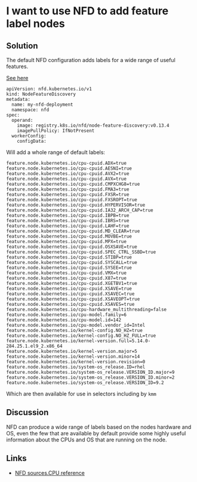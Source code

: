 # I want to use NFD to add feature label nodes

## Solution

The default NFD configuration adds labels for a wide range of useful features.

[See here](cpu_flags.yaml)

```
apiVersion: nfd.kubernetes.io/v1
kind: NodeFeatureDiscovery
metadata:
  name: my-nfd-deployment
  namespace: nfd
spec:
  operand:
    image: registry.k8s.io/nfd/node-feature-discovery:v0.13.4
    imagePullPolicy: IfNotPresent
  workerConfig:
    configData:
```

Will add a whole range of default labels:

```
feature.node.kubernetes.io/cpu-cpuid.ADX=true
feature.node.kubernetes.io/cpu-cpuid.AESNI=true
feature.node.kubernetes.io/cpu-cpuid.AVX2=true
feature.node.kubernetes.io/cpu-cpuid.AVX=true
feature.node.kubernetes.io/cpu-cpuid.CMPXCHG8=true
feature.node.kubernetes.io/cpu-cpuid.FMA3=true
feature.node.kubernetes.io/cpu-cpuid.FXSR=true
feature.node.kubernetes.io/cpu-cpuid.FXSROPT=true
feature.node.kubernetes.io/cpu-cpuid.HYPERVISOR=true
feature.node.kubernetes.io/cpu-cpuid.IA32_ARCH_CAP=true
feature.node.kubernetes.io/cpu-cpuid.IBPB=true
feature.node.kubernetes.io/cpu-cpuid.IBRS=true
feature.node.kubernetes.io/cpu-cpuid.LAHF=true
feature.node.kubernetes.io/cpu-cpuid.MD_CLEAR=true
feature.node.kubernetes.io/cpu-cpuid.MOVBE=true
feature.node.kubernetes.io/cpu-cpuid.MPX=true
feature.node.kubernetes.io/cpu-cpuid.OSXSAVE=true
feature.node.kubernetes.io/cpu-cpuid.SPEC_CTRL_SSBD=true
feature.node.kubernetes.io/cpu-cpuid.STIBP=true
feature.node.kubernetes.io/cpu-cpuid.SYSCALL=true
feature.node.kubernetes.io/cpu-cpuid.SYSEE=true
feature.node.kubernetes.io/cpu-cpuid.VMX=true
feature.node.kubernetes.io/cpu-cpuid.X87=true
feature.node.kubernetes.io/cpu-cpuid.XGETBV1=true
feature.node.kubernetes.io/cpu-cpuid.XSAVE=true
feature.node.kubernetes.io/cpu-cpuid.XSAVEC=true
feature.node.kubernetes.io/cpu-cpuid.XSAVEOPT=true
feature.node.kubernetes.io/cpu-cpuid.XSAVES=true
feature.node.kubernetes.io/cpu-hardware_multithreading=false
feature.node.kubernetes.io/cpu-model.family=6
feature.node.kubernetes.io/cpu-model.id=142
feature.node.kubernetes.io/cpu-model.vendor_id=Intel
feature.node.kubernetes.io/kernel-config.NO_HZ=true
feature.node.kubernetes.io/kernel-config.NO_HZ_FULL=true
feature.node.kubernetes.io/kernel-version.full=5.14.0-284.25.1.el9_2.x86_64
feature.node.kubernetes.io/kernel-version.major=5
feature.node.kubernetes.io/kernel-version.minor=14
feature.node.kubernetes.io/kernel-version.revision=0
feature.node.kubernetes.io/system-os_release.ID=rhel
feature.node.kubernetes.io/system-os_release.VERSION_ID.major=9
feature.node.kubernetes.io/system-os_release.VERSION_ID.minor=2
feature.node.kubernetes.io/system-os_release.VERSION_ID=9.2
```

Which are then available for use in selectors including by `kmm`


## Discussion

NFD can produce a wide range of labels based on the nodes hardware and OS, even the few that are available by default provide some highly useful information about the CPUs and OS that are running on the node.


## Links

* [NFD sources.CPU reference](https://kubernetes-sigs.github.io/node-feature-discovery/v0.13/reference/worker-configuration-reference.html)

